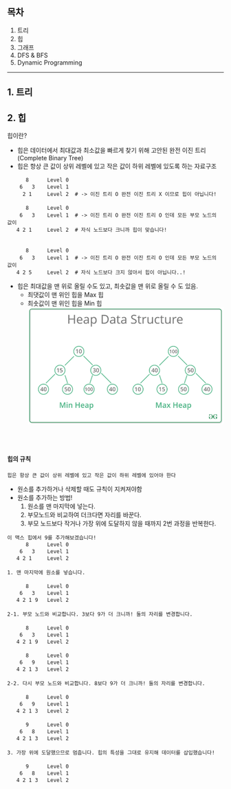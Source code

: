 ## 목차
1. 트리
2. 힙
3. 그래프
4. DFS & BFS
5. Dynamic Programming

<hr>

## 1. 트리

## 2. 힙
힙이란?
* 힙은 데이터에서 최대값과 최소값을 빠르게 찾기 위해 고안된 완전 이진 트리(Complete Binary Tree)
* 힙은 항상 큰 값이 상위 레벨에 있고 작은 값이 하위 레벨에 있도록 하는 자료구조
```
      8      Level 0
    6   3    Level 1
     2 1     Level 2  # -> 이진 트리 O 완전 이진 트리 X 이므로 힙이 아닙니다!

      8      Level 0
    6   3    Level 1  # -> 이진 트리 O 완전 이진 트리 O 인데 모든 부모 노드의 값이
   4 2 1     Level 2  # 자식 노드보다 크니까 힙이 맞습니다!


      8      Level 0
    6   3    Level 1  # -> 이진 트리 O 완전 이진 트리 O 인데 모든 부모 노드의 값이
   4 2 5     Level 2  # 자식 노드보다 크지 않아서 힙이 아닙니다..!
```
* 힙은 최대값을 맨 위로 올릴 수도 있고, 최솟값을 맨 위로 올릴 수 도 있음.
    * 최댓값이 맨 위인 힙을 Max 힙
    * 최솟값이 맨 위인 힙을 Min 힙
![img.png](img.png)
<br>
<br>

#### 힙의 규칙
```힙은 항상 큰 값이 상위 레벨에 있고 작은 값이 하위 레벨에 있어야 한다```
* 원소를 추가하거나 삭제할 때도 규칙이 지켜져야함
* 원소를 추가하는 방법!
  1. 원소를 맨 마지막에 넣는다.
  2. 부모노드와 비교하여 더크다면 자리를 바꾼다.
  3. 부모 노드보다 작거나 가장 위에 도달하지 않을 때까지 2번 과정을 반복한다.
```
이 맥스 힙에서 9를 추가해보겠습니다!
      8      Level 0
    6   3    Level 1  
   4 2 1     Level 2 

1. 맨 마지막에 원소를 넣습니다.

      8      Level 0
    6   3    Level 1  
   4 2 1 9   Level 2 

2-1. 부모 노드와 비교합니다. 3보다 9가 더 크니까! 둘의 자리를 변경합니다.

      8      Level 0
    6   3    Level 1  
   4 2 1 9   Level 2 

      8      Level 0
    6   9    Level 1  
   4 2 1 3   Level 2 

2-2. 다시 부모 노드와 비교합니다. 8보다 9가 더 크니까! 둘의 자리를 변경합니다.

      8      Level 0
    6   9    Level 1  
   4 2 1 3   Level 2 

      9      Level 0
    6   8    Level 1  
   4 2 1 3   Level 2 

3. 가장 위에 도달했으므로 멈춥니다. 힙의 특성을 그대로 유지해 데이터를 삽입했습니다!

      9      Level 0
    6   8    Level 1  
   4 2 1 3   Level 2
```